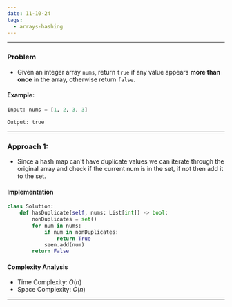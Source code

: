 ```yaml
---
date: 11-10-24
tags:
  - arrays-hashing
---
```

---
### Problem

- Given an integer array `nums`, return `true` if any value appears **more than once** in the array, otherwise return `false`.

#### Example:

```python
Input: nums = [1, 2, 3, 3]

Output: true
```

---
### Approach 1: 

- Since a hash map can't have duplicate values we can iterate through the original array and check if the current num is in the set, if not then add it to the set.
#### Implementation

```python
class Solution:
    def hasDuplicate(self, nums: List[int]) -> bool:
        nonDuplicates = set()
        for num in nums:
            if num in nonDuplicates:
                return True
            seen.add(num)
        return False
```

#### Complexity Analysis

- Time Complexity: $O(n)$
- Space Complexity: $O(n)$

---
